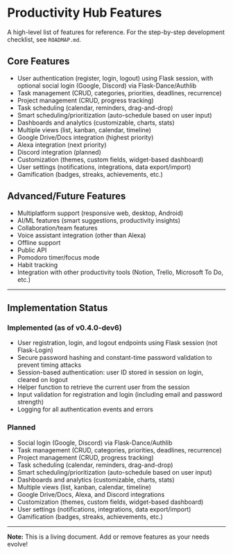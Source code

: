 # Productivity Hub Features

A high-level list of features for reference. For the step-by-step development checklist, see `ROADMAP.md`.

## Core Features
- User authentication (register, login, logout) using Flask session, with optional social login (Google, Discord) via Flask-Dance/Authlib
- Task management (CRUD, categories, priorities, deadlines, recurrence)
- Project management (CRUD, progress tracking)
- Task scheduling (calendar, reminders, drag-and-drop)
- Smart scheduling/prioritization (auto-schedule based on user input)
- Dashboards and analytics (customizable, charts, stats)
- Multiple views (list, kanban, calendar, timeline)
- Google Drive/Docs integration (highest priority)
- Alexa integration (next priority)
- Discord integration (planned)
- Customization (themes, custom fields, widget-based dashboard)
- User settings (notifications, integrations, data export/import)
- Gamification (badges, streaks, achievements, etc.)

## Advanced/Future Features
- Multiplatform support (responsive web, desktop, Android)
- AI/ML features (smart suggestions, productivity insights)
- Collaboration/team features
- Voice assistant integration (other than Alexa)
- Offline support
- Public API
- Pomodoro timer/focus mode
- Habit tracking
- Integration with other productivity tools (Notion, Trello, Microsoft To Do, etc.)

---

## Implementation Status

### Implemented (as of v0.4.0-dev6)
- User registration, login, and logout endpoints using Flask session (not Flask-Login)
- Secure password hashing and constant-time password validation to prevent timing attacks
- Session-based authentication: user ID stored in session on login, cleared on logout
- Helper function to retrieve the current user from the session
- Input validation for registration and login (including email and password strength)
- Logging for all authentication events and errors

### Planned
- Social login (Google, Discord) via Flask-Dance/Authlib
- Task management (CRUD, categories, priorities, deadlines, recurrence)
- Project management (CRUD, progress tracking)
- Task scheduling (calendar, reminders, drag-and-drop)
- Smart scheduling/prioritization (auto-schedule based on user input)
- Dashboards and analytics (customizable, charts, stats)
- Multiple views (list, kanban, calendar, timeline)
- Google Drive/Docs, Alexa, and Discord integrations
- Customization (themes, custom fields, widget-based dashboard)
- User settings (notifications, integrations, data export/import)
- Gamification (badges, streaks, achievements, etc.)

---

**Note:** This is a living document. Add or remove features as your needs evolve!
